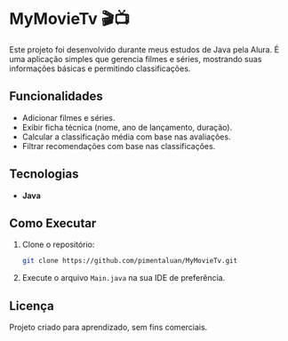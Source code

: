 # MyMovieTv 🎬📺

Este projeto foi desenvolvido durante meus estudos de Java pela Alura. É uma aplicação simples que gerencia filmes e séries, mostrando suas informações básicas e permitindo classificações.

## Funcionalidades

- Adicionar filmes e séries.
- Exibir ficha técnica (nome, ano de lançamento, duração).
- Calcular a classificação média com base nas avaliações.
- Filtrar recomendações com base nas classificações.

## Tecnologias

- **Java**

## Como Executar

1. Clone o repositório:

   ```bash
   git clone https://github.com/pimentaluan/MyMovieTv.git
   ```

2. Execute o arquivo `Main.java` na sua IDE de preferência.

## Licença

Projeto criado para aprendizado, sem fins comerciais.

